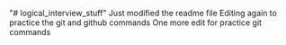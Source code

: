 "# logical_interview_stuff" 
Just modified the readme file
Editing again to practice the git and github commands 
One more edit for practice git commands